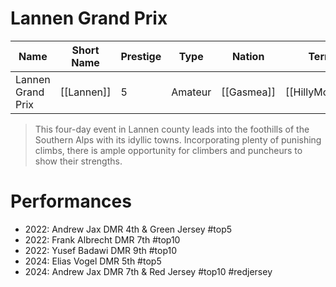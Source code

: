 # Lannen Grand Prix

| Name | Short Name | Prestige | Type | Nation | Terrain | Length |
|-----|------|------|-----|----|-----|-----|
| Lannen Grand Prix | [[Lannen]] | 5 | Amateur | [[Gasmea]] | [[HillyMountain]] | 4 Stages 

> This four-day event in Lannen county leads into the foothills of the Southern Alps with its idyllic towns. Incorporating plenty of punishing climbs, there is ample opportunity for climbers and puncheurs to show their strengths.

# Performances

* 2022: Andrew Jax DMR 4th & Green Jersey #top5 
* 2022: Frank Albrecht DMR 7th #top10 
* 2022: Yusef Badawi DMR 9th #top10 
* 2024: Elias Vogel DMR 5th #top5 
* 2024: Andrew Jax DMR 7th & Red Jersey #top10 #redjersey 
